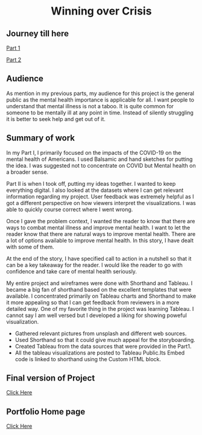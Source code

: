 <div align="center"><h1><b>Winning over Crisis</b></h1></div>

## Journey till here

 [Part 1](https://lala-data.github.io/cmustudent-repository/mentalhealth_part1.html)  

 [Part 2](https://lala-data.github.io/cmustudent-repository/mentalhealth_part2.html)  
 
 
## Audience

As mention in my previous parts, my audience for this project is the general public as the mental health importance is applicable for all. I want people to understand that mental illness is not a taboo. It is quite common for someone to be mentally ill at any point in time. Instead of silently struggling it is better to seek help and get out of it. 

## Summary of work

In my Part I,  I  primarily focused on the impacts of the COVID-19 on the mental health of Americans.  I used Balsamic and hand sketches for putting the idea. I was suggested not to concentrate on COVID but Mental health on a broader sense.

Part II is when I took off, putting my ideas together. I wanted to keep everything digital.  I also looked at the datasets where I can get relevant information regarding my project. User feedback was extremely helpful as I got a different perspective on how viewers interpret the visualizations. I was able to quickly course correct where I went wrong.

Once I gave the problem context, I wanted the reader to know that there are ways to combat mental illness and improve mental health. I want to let the reader know that there are natural ways to improve mental health. There are a lot of options available to improve mental health. In this story, I have dealt with some of them.

At the end of the story, I have specified call to action in a nutshell so that it can be a key takeaway for the reader. I would like the reader to go with confidence and take care of mental health seriously.

My entire project and wireframes were done with Shorthand and Tableau. I became a big fan of shorthand based on the excellent templates that were available.   I concentrated primarily on Tableau charts and Shorthand to make it more appealing so that I can get feedback from reviewers in a more detailed way.  One of my favorite thing in the project was learning Tableau. I cannot say I am well versed but I developed a liking for showing poweful visualization.

* Gathered relevant pictures from unsplash and different web sources.   
* Used Shorthand so that it could give much appeal for the storyboarding.  
* Created Tableau from the data sources that were provided in the Part1.  
* All the tableau visualizations are posted to Tableau Public.Its Embed code is linked to shorthand using the Custom HTML block.  

## Final version of Project
 [Click Here](https://preview.shorthand.com/rlsvhtFJnpE6mP0u) 
 
## Portfolio Home page 
 [Click Here](https://lala-data.github.io/cmustudent-repository/) 
